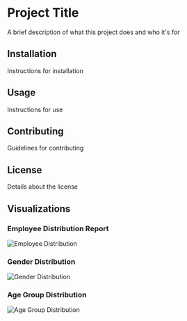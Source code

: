 
# Project Title

A brief description of what this project does and who it's for

## Installation

Instructions for installation

## Usage

Instructions for use

## Contributing

Guidelines for contributing

## License

Details about the license

## Visualizations

### Employee Distribution Report
![Employee Distribution](./image_page1_img1.png)

### Gender Distribution
![Gender Distribution](./image_page1_img2.png)

### Age Group Distribution
![Age Group Distribution](./image_page1_img3.png)
